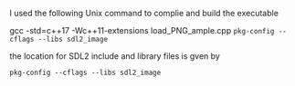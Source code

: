 

I used the following Unix command to complie and build the executable

gcc -std=c++17 -Wc++11-extensions load_PNG_ample.cpp `pkg-config --cflags --libs sdl2_image`

the location for SDL2 include and library files is gven by

`pkg-config --cflags --libs sdl2_image`